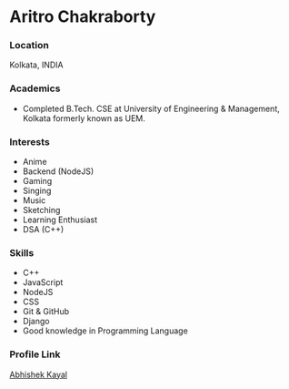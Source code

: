 # Aritro Chakraborty

### Location

Kolkata, INDIA

### Academics

- Completed B.Tech. CSE at University of Engineering & Management, Kolkata
 formerly known as UEM.
### Interests

- Anime
- Backend (NodeJS)
- Gaming
- Singing
- Music
- Sketching
- Learning Enthusiast
- DSA (C++)

### Skills

- C++
- JavaScript
- NodeJS
- CSS
- Git & GitHub
- Django
- Good knowledge in Programming Language


### Profile Link

[Abhishek Kayal](https://github.com/aritrochakraborty29)